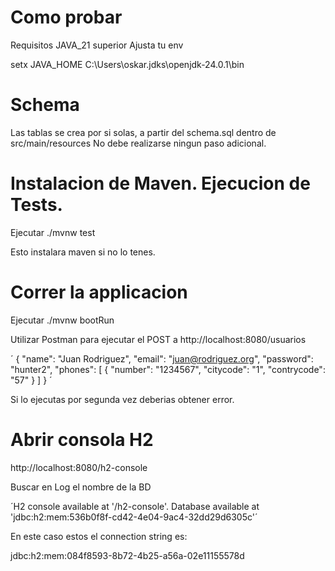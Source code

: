 # Como probar

Requisitos JAVA_21 superior
Ajusta tu env

setx JAVA_HOME C:\Users\oskar\.jdks\openjdk-24.0.1\bin

# Schema

Las tablas se crea por si solas, a partir del schema.sql dentro de src/main/resources
No debe realizarse ningun paso adicional.

# Instalacion de Maven. Ejecucion de Tests.

Ejecutar ./mvnw test

Esto instalara maven si no lo tenes.

# Correr la applicacion

Ejecutar ./mvnw bootRun

Utilizar Postman para ejecutar el
POST a http://localhost:8080/usuarios

´
{
"name": "Juan Rodriguez",
"email": "juan@rodriguez.org",
"password": "hunter2",
"phones": [
{
"number": "1234567",
"citycode": "1",
"contrycode": "57"
}
]
}
´

Si lo ejecutas por segunda vez deberias obtener error.

# Abrir consola H2

http://localhost:8080/h2-console

Buscar en Log el nombre de la BD

´H2 console available at '/h2-console'. Database available at 'jdbc:h2:mem:536b0f8f-cd42-4e04-9ac4-32dd29d6305c'´

En este caso estos el connection string es:

jdbc:h2:mem:084f8593-8b72-4b25-a56a-02e11155578d